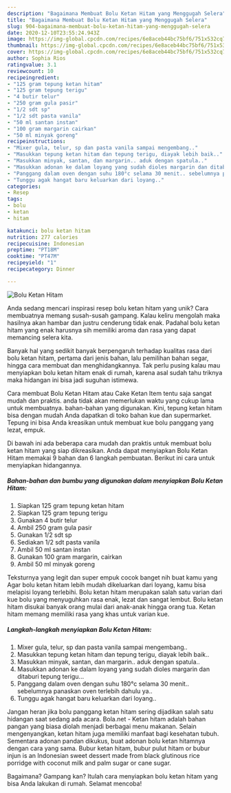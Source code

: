 ```yaml
---
description: "Bagaimana Membuat Bolu Ketan Hitam yang Menggugah Selera"
title: "Bagaimana Membuat Bolu Ketan Hitam yang Menggugah Selera"
slug: 904-bagaimana-membuat-bolu-ketan-hitam-yang-menggugah-selera
date: 2020-12-10T23:55:24.943Z
image: https://img-global.cpcdn.com/recipes/6e8aceb44bc75bf6/751x532cq70/bolu-ketan-hitam-foto-resep-utama.jpg
thumbnail: https://img-global.cpcdn.com/recipes/6e8aceb44bc75bf6/751x532cq70/bolu-ketan-hitam-foto-resep-utama.jpg
cover: https://img-global.cpcdn.com/recipes/6e8aceb44bc75bf6/751x532cq70/bolu-ketan-hitam-foto-resep-utama.jpg
author: Sophia Rios
ratingvalue: 3.1
reviewcount: 10
recipeingredient:
- "125 gram tepung ketan hitam"
- "125 gram tepung terigu"
- "4 butir telur"
- "250 gram gula pasir"
- "1/2 sdt sp"
- "1/2 sdt pasta vanila"
- "50 ml santan instan"
- "100 gram margarin cairkan"
- "50 ml minyak goreng"
recipeinstructions:
- "Mixer gula, telur, sp dan pasta vanila sampai mengembang.."
- "Masukkan tepung ketan hitam dan tepung terigu, diayak lebih baik.."
- "Masukkan minyak, santan, dan margarin.. aduk dengan spatula.."
- "Masukkan adonan ke dalam loyang yang sudah dioles margarin dan ditaburi tepung terigu..."
- "Panggang dalam oven dengan suhu 180°c selama 30 menit.. sebelumnya panaskan oven terlebih dahulu ya.."
- "Tunggu agak hangat baru keluarkan dari loyang.."
categories:
- Resep
tags:
- bolu
- ketan
- hitam

katakunci: bolu ketan hitam 
nutrition: 277 calories
recipecuisine: Indonesian
preptime: "PT18M"
cooktime: "PT47M"
recipeyield: "1"
recipecategory: Dinner

---
```



![Bolu Ketan Hitam](https://img-global.cpcdn.com/recipes/6e8aceb44bc75bf6/751x532cq70/bolu-ketan-hitam-foto-resep-utama.jpg)

Anda sedang mencari inspirasi resep bolu ketan hitam yang unik? Cara membuatnya memang susah-susah gampang. Kalau keliru mengolah maka hasilnya akan hambar dan justru cenderung tidak enak. Padahal bolu ketan hitam yang enak harusnya sih memiliki aroma dan rasa yang dapat memancing selera kita.

Banyak hal yang sedikit banyak berpengaruh terhadap kualitas rasa dari bolu ketan hitam, pertama dari jenis bahan, lalu pemilihan bahan segar, hingga cara membuat dan menghidangkannya. Tak perlu pusing kalau mau menyiapkan bolu ketan hitam enak di rumah, karena asal sudah tahu triknya maka hidangan ini bisa jadi suguhan istimewa.

Cara membuat Bolu Ketan Hitam atau Cake Ketan Item tentu saja sangat mudah dan praktis. anda tidak akan memerlukan waktu yang cukup lama untuk membuatnya. bahan-bahan yang digunakan. Kini, tepung ketan hitam bisa dengan mudah Anda dapatkan di toko bahan kue dan supermarket. Tepung ini bisa Anda kreasikan untuk membuat kue bolu panggang yang lezat, empuk.


Di bawah ini ada beberapa cara mudah dan praktis untuk membuat bolu ketan hitam yang siap dikreasikan. Anda dapat menyiapkan Bolu Ketan Hitam memakai 9 bahan dan 6 langkah pembuatan. Berikut ini cara untuk menyiapkan hidangannya.

<!--inarticleads1-->

##### Bahan-bahan dan bumbu yang digunakan dalam menyiapkan Bolu Ketan Hitam:

1. Siapkan 125 gram tepung ketan hitam
1. Siapkan 125 gram tepung terigu
1. Gunakan 4 butir telur
1. Ambil 250 gram gula pasir
1. Gunakan 1/2 sdt sp
1. Sediakan 1/2 sdt pasta vanila
1. Ambil 50 ml santan instan
1. Gunakan 100 gram margarin, cairkan
1. Ambil 50 ml minyak goreng


Teksturnya yang legit dan super empuk cocok banget nih buat kamu yang Agar bolu ketan hitam lebih mudah dikeluarkan dari loyang, kamu bisa melapisi loyang terlebihi. Bolu ketan hitam merupakan salah satu varian dari kue bolu yang menyuguhkan rasa enak, lezat dan sangat lembut. Bolu ketan hitam disukai banyak orang mulai dari anak-anak hingga orang tua. Ketan hitam memang memiliki rasa yang khas untuk varian kue. 

<!--inarticleads2-->

##### Langkah-langkah menyiapkan Bolu Ketan Hitam:

1. Mixer gula, telur, sp dan pasta vanila sampai mengembang..
1. Masukkan tepung ketan hitam dan tepung terigu, diayak lebih baik..
1. Masukkan minyak, santan, dan margarin.. aduk dengan spatula..
1. Masukkan adonan ke dalam loyang yang sudah dioles margarin dan ditaburi tepung terigu...
1. Panggang dalam oven dengan suhu 180°c selama 30 menit.. sebelumnya panaskan oven terlebih dahulu ya..
1. Tunggu agak hangat baru keluarkan dari loyang..


Jangan heran jika bolu panggang ketan hitam sering dijadikan salah satu hidangan saat sedang ada acara. Bola.net - Ketan hitam adalah bahan pangan yang biasa diolah menjadi berbagai menu makanan. Selain mengenyangkan, ketan hitam juga memiliki manfaat bagi kesehatan tubuh. Sementara adonan pandan dikukus, buat adonan bolu ketan hitamnya dengan cara yang sama. Bubur ketan hitam, bubur pulut hitam or bubur injun is an Indonesian sweet dessert made from black glutinous rice porridge with coconut milk and palm sugar or cane sugar. 

Bagaimana? Gampang kan? Itulah cara menyiapkan bolu ketan hitam yang bisa Anda lakukan di rumah. Selamat mencoba!
